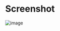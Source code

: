 # Screenshot
![image](https://github.com/user-attachments/assets/33207dda-d30a-4ac6-8708-0f2019702624)
